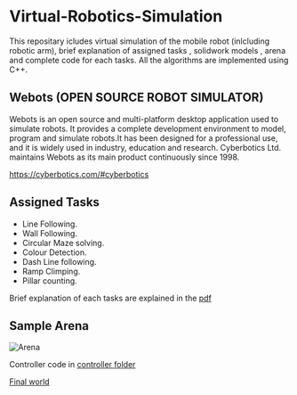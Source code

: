 # Virtual-Robotics-Simulation

This repositary icludes virtual simulation of the mobile robot (inlcluding robotic arm), brief explanation of assigned tasks , solidwork models , arena and complete code for each tasks.
All the algorithms are implemented using C++.

## Webots (OPEN SOURCE ROBOT SIMULATOR)
Webots is an open source and multi-platform desktop application used to simulate robots. It provides a complete development environment to model, program and simulate robots.It has been designed for a professional use, and it is widely used in industry, education and research. Cyberbotics Ltd. maintains Webots as its main product continuously since 1998.

<https://cyberbotics.com/#cyberbotics>

## Assigned Tasks
* Line Following.
* Wall Following.
* Circular Maze solving.
* Colour Detection.
* Dash Line following.
* Ramp Climping.
* Pillar counting.

Brief explanation of each tasks are explained in the [pdf](https://github.com/prarththanan98/Virtual-Robotics-Simulation/blob/main/EN2532%20Task%202020%20v2.pdf)


## Sample Arena
![Arena](https://user-images.githubusercontent.com/58729660/127558789-c922db81-657e-4aeb-8481-3204dab2932f.PNG)

Controller code in [controller folder](https://github.com/prarththanan98/Mobile-Robot-Simulation/tree/main/Team%20Sola%20final/controllers/FINALCODE)


[Final world](https://github.com/prarththanan98/Mobile-Robot-Simulation/tree/main/Team%20Sola%20final/worlds)
